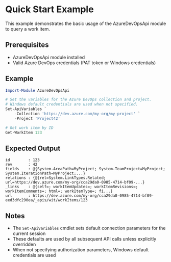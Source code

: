 # Quick Start Example

This example demonstrates the basic usage of the AzureDevOpsApi module to query a work item.

## Prerequisites

- AzureDevOpsApi module installed
- Valid Azure DevOps credentials (PAT token or Windows credentials)

## Example

```powershell
Import-Module AzureDevOpsApi

# Set the variables for the Azure DevOps collection and project.
# Windows default credentials are used when not specified.
Set-ApiVariables `
    -Collection 'https://dev.azure.com/my-org/my-project' `
    -Project 'Project42'

# Get work item by ID
Get-WorkItem 123
```

## Expected Output

```text
id        : 123
rev       : 42
fields    : @{System.AreaPath=MyProject; System.TeamProject=MyProject; System.IterationPath=MyProject;...}
relations : {@{rel=System.LinkTypes.Related; url=https://dev.azure.com/my-org/cca29da0-0985-4714-bf09-...}
_links    : @{self=; workItemUpdates=; workItemRevisions=; workItemComments=; html=; workItemType=; fi...}
url       : https://dev.azure.com/my-org/cca29da0-0985-4714-bf09-eed3dfc290ea/_apis/wit/workItems/123
```

## Notes

- The `Set-ApiVariables` cmdlet sets default connection parameters for the current session
- These defaults are used by all subsequent API calls unless explicitly overridden
- When not specifying authorization parameters, Windows default credentials are used

